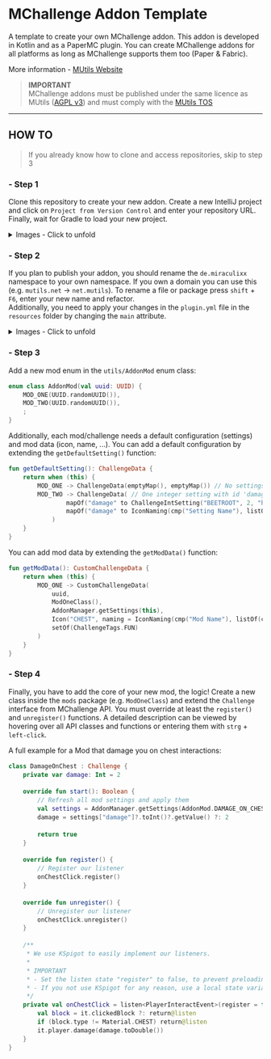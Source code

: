 # MChallenge Addon Template
A template to create your own MChallenge addon. 
This addon is developed in Kotlin and as a PaperMC plugin.
You can create MChallenge addons for all platforms as long as MChallenge supports them too (Paper & Fabric).

More information - [MUtils Website](https://mutils.net)

> **IMPORTANT**<br>
> MChallenge addons must be published under the same licence as MUtils ([AGPL v3](https://www.gnu.org/licenses/agpl-3.0.en.html)) and must comply with the [MUtils TOS](https://mutils.net/legal/tos)

---

## HOW TO
>If you already know how to clone and access repositories, skip to step 3

### - Step 1
Clone this repository to create your new addon.
Create a new IntelliJ project and click on `Project from Version Control` and enter your repository URL. Finally, wait for Gradle to load your new project.<br>
<details><summary>Images - Click to unfold</summary>
Clone this template repository<br>
<img src="https://raw.githubusercontent.com/MUtils-MC/.github/main/img/Tutorial-CreateRepo.png" width="60%" ><br>---<br>
Copy your new repository link into IntelliJ<br>
<img src="https://raw.githubusercontent.com/MUtils-MC/.github/main/img/Tutorial-CreateVC.png" width="60%" >
</details>

### - Step 2
If you plan to publish your addon, you should rename the ``de.miraculixx`` namespace to your own namespace. If you own a domain you can use this (e.g. ``mutils.net`` -> ``net.mutils``).
To rename a file or package press ``shift`` + `F6`, enter your new name and refactor.<br>
Additionally, you need to apply your changes in the `plugin.yml` file in the ``resources`` folder by changing the `main` attribute.
<details><summary>Images - Click to unfold</summary>
Rename a package or file<br>
<img src="https://raw.githubusercontent.com/MUtils-MC/.github/main/img/Tutorial-Rename.png" width="50%"><br>---<br>
Change the main attribute<br>
<img src="https://raw.githubusercontent.com/MUtils-MC/.github/main/img/Tutorial-PluginYML.png" width="50%"><br>

</details>

### - Step 3
Add a new mod enum in the ``utils/AddonMod`` enum class:
```kotlin
enum class AddonMod(val uuid: UUID) {
    MOD_ONE(UUID.randomUUID()),
    MOD_TWO(UUID.randomUUID()),
    ;
}
```
Additionally, each mod/challenge needs a default configuration (settings) and mod data (icon, name, ...). 
You can add a default configuration by extending the ``getDefaultSetting()`` function:
````kotlin
fun getDefaultSetting(): ChallengeData {
    return when (this) {
        MOD_ONE -> ChallengeData(emptyMap(), emptyMap()) // No settings
        MOD_TWO -> ChallengeData( // One integer setting with id 'damage'
                mapOf("damage" to ChallengeIntSetting("BEETROOT", 2, "hp", min = 1, max = 20)), // Setting data
                mapOf("damage" to IconNaming(cmp("Setting Name"), listOf(cmp("Setting Lore")))), // Setting display
            )
    }
}
````
You can add mod data by extending the ``getModData()`` function:
````kotlin
fun getModData(): CustomChallengeData {
    return when (this) {
        MOD_ONE -> CustomChallengeData(
            uuid,
            ModOneClass(),
            AddonManager.getSettings(this),
            Icon("CHEST", naming = IconNaming(cmp("Mod Name"), listOf(cmp("Mod Description")))),
            setOf(ChallengeTags.FUN)
        )
    }
}
````

### - Step 4
Finally, you have to add the core of your new mod, the logic! Create a new class inside the ``mods`` package (e.g. `ModOneClass`) and extend the `Challenge` interface from MChallenge API.
You must override at least the ``register()`` and `unregister()` functions. A detailed description can be viewed by hovering over all API classes and functions or entering them with `strg` + `left-click`.

A full example for a Mod that damage you on chest interactions:
````kotlin
class DamageOnChest : Challenge {
    private var damage: Int = 2

    override fun start(): Boolean {
        // Refresh all mod settings and apply them
        val settings = AddonManager.getSettings(AddonMod.DAMAGE_ON_CHEST_CLICK).settings
        damage = settings["damage"]?.toInt()?.getValue() ?: 2

        return true
    }

    override fun register() {
        // Register our listener
        onChestClick.register()
    }

    override fun unregister() {
        // Unregister our listener
        onChestClick.unregister()
    }

    /**
     * We use KSpigot to easily implement our listeners.
     * 
     * IMPORTANT
     * - Set the listen state "register" to false, to prevent preloading the listener!
     * - If you not use KSpigot for any reason, use a local state variable that toggles on and off in [register] and [unregister] and check the state at the start of your listener
     */
    private val onChestClick = listen<PlayerInteractEvent>(register = false) {
        val block = it.clickedBlock ?: return@listen
        if (block.type != Material.CHEST) return@listen
        it.player.damage(damage.toDouble())
    }
}
````
